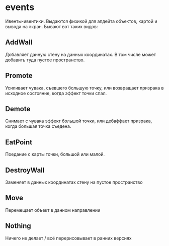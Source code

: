# events
Ивенты-ивентики. Выдаются физикой для апдейта объектов, картой и вывода на экран. Бывают вот таких видов:

## AddWall
Добавляет данную стену на данных координатах. В том числе может добавить туда пустое пространство.

## Promote
Усиливает чувака, съевшего большую точку, или возвращает призрака в исходное состояние, когда эффект точки спал.

## Demote
Снимает с чувака эффект большой точки, или дебаффает призрака, когда большая точка съедена.

## EatPoint
Поедание с карты точки, большой или малой.

## DestroyWall
Заменяет в данных координатах стену на пустое пространство

## Move
Перемещает объект в данном направлении

## Nothing
Ничего не делает / всё перерисовывает в ранних версиях
